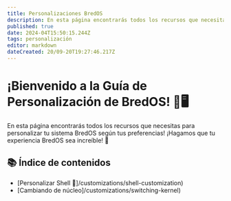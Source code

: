 ```yaml
---
title: Personalizaciones BredOS
description: En esta página encontrarás todos los recursos que necesitas para personalizar tu sistema BredOS según tus preferencias! ¡Hagamos que tu experiencia BredOS sea increíble! 🚀
published: true
date: 2024-04T15:50:15.244Z
tags: personalización
editor: markdown
dateCreated: 20/09-20T19:27:46.217Z
---
```


# ¡Bienvenido a la Guía de Personalización de BredOS! 🎉🖥️

En esta página encontrarás todos los recursos que necesitas para personalizar tu sistema BredOS según tus preferencias! ¡Hagamos que tu experiencia BredOS sea increíble! 🚀

## 📚 Índice de contenidos

- [Personalizar Shell 🐚]/customizations/shell-customization)
- [Cambiando de núcleo]/customizations/switching-kernel)